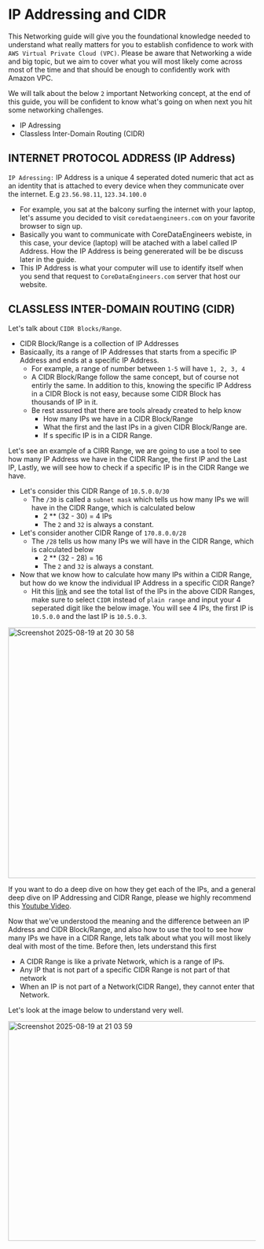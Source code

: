 # IP Addressing and CIDR 
This Networking guide will give you the foundational knowledge needed to understand what really matters for you to establish confidence to work with `AWS Virtual Private Cloud (VPC)`. Please be aware that Networking a wide and big topic, but we aim to cover what you will most likely come across most of the time and that should be enough to confidently work with Amazon VPC.

We will talk about the below `2` important Networking concept, at the end of this guide, you will be confident to know what's going on when next you hit some networking challenges.
- IP Adressing
- Classless Inter-Domain Routing (CIDR)

## INTERNET PROTOCOL ADDRESS (IP Address)
`IP Adressing:` IP Address is a unique 4 seperated doted numeric that act as an identity that is attached to every device when they communicate over the internet. E.g `23.56.98.11`, `123.34.100.0`
- For example, you sat at the balcony surfing the internet with your laptop, let's assume you decided to visit `coredataengineers.com` on your favorite browser to sign up.
- Basically you want to communicate with CoreDataEngineers webiste, in this case, your device (laptop) will be atached with a label called IP Address. How the IP Address is being genererated will be be discuss later in the guide.
- This IP Address is what your computer will use to identify itself when you send that request to `CoreDataEngineers.com` server that host our website.

## CLASSLESS INTER-DOMAIN ROUTING (CIDR)
Let's talk about `CIDR Blocks/Range`.
- CIDR Block/Range is a collection of IP Addresses
- Basicaally, its a range of IP Addresses that starts from a specific IP Address and ends at a specific IP Address.
  - For example, a range of number between `1-5` will have `1, 2, 3, 4`
  - A CIDR Block/Range follow the same concept, but of course not entirly the same. In addition to this, knowing the specific IP Address in a CIDR Block is not easy, because some CIDR Block has thousands of IP in it.
  - Be rest assured that there are tools already created to help know 
    - How many IPs we have in a CIDR Block/Range
    - What the first and the last IPs in a given CIDR Block/Range are.
    - If s specific IP is in a CIDR Range.

Let's see an example of a CIRR Range, we are going to use a tool to see how many IP Address we have in the CIDR Range, the first IP and the Last IP, Lastly, we will see how to check if a specific IP is in the CIDR Range we have.
- Let's consider this CIDR Range of `10.5.0.0/30`
  - The `/30` is called a `subnet mask` which tells us how many IPs we will have in the CIDR Range, which is calculated below
    - 2 ** (32 - 30) = 4 IPs
    - The `2` and `32` is always a constant. 
- Let's consider another CIDR Range of `170.8.0.0/28`
  - The `/28` tells us how many IPs we will have in the CIDR Range, which is calculated below
    - 2 ** (32 - 28) = 16
    - The `2` and `32` is always a constant.
- Now that we know how to calculate how many IPs within a CIDR Range, but how do we know the individual IP Address in a specific CIDR Range?
  - Hit this [link](https://ipgen.hasarin.com/) and see the total list of the IPs in the above CIDR Ranges, make sure to select `CIDR` instead of `plain range` and input your 4 seperated digit like the below image. You will see 4 IPs, the first IP is `10.5.0.0` and the last IP is `10.5.0.3`. 

<img width="1116" height="510" alt="Screenshot 2025-08-19 at 20 30 58" src="https://github.com/user-attachments/assets/6f8a8902-1f11-4827-9f45-54e992650355" />

If you want to do a deep dive on how they get each of the IPs, and a general deep dive on IP Addressing and CIDR Range, please we highly recommend this [Youtube Video](https://www.youtube.com/watch?v=7hIbzlxbebc). 

Now that we've understood the meaning and the difference between an IP Address and CIDR Block/Range, and also how to use the tool to see how many IPs we have in a CIDR Range, lets talk about what you will most likely deal with most of the time. Before then, lets understand this first
- A CIDR Range is like a private Network, which is a range of IPs.
- Any IP that is not part of a specific CIDR Range is not part of that network
- When an IP is not part of a Network(CIDR Range), they cannot enter that Network.

Let's look at the image below to understand very well.

<img width="957" height="447" alt="Screenshot 2025-08-19 at 21 03 59" src="https://github.com/user-attachments/assets/db5ed76a-d06c-482e-aaac-8e5ad3f1ff00" />











